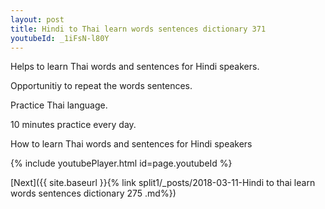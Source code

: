 ```yaml
---
layout: post
title: Hindi to Thai learn words sentences dictionary 371 
youtubeId: _1iFsN-l80Y
---
```

 
 
Helps to learn Thai words and sentences for Hindi speakers.

Opportunitiy to repeat the words sentences. 

Practice Thai language. 
 
10 minutes practice every day. 
 
How to learn Thai words and sentences for Hindi speakers 
 
{% include youtubePlayer.html id=page.youtubeId %}
 
 
[Next]({{ site.baseurl }}{% link  split1/_posts/2018-03-11-Hindi to thai learn words sentences dictionary 275 .md%})
 
